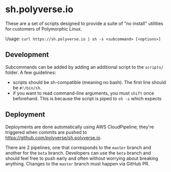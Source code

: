 # sh.polyverse.io

These are a set of scripts designed to provide a suite of "no install" utilities for customers of Polymorphic Linux.

Usage: `curl https://sh.polyverse.io | sh -s <subcommand> [<options>]`

## Development

Subcommands can be added by adding an additional script to the `scripts/` folder. A few guidelines:

* scripts should be sh-compatible (meaning no bash). The first line should be `#!/bin/sh`.
* if you want to read command-line arguments, you must `shift` once beforehand. This is because the script is piped to `sh -s` which expects 

## Deployment

Deployments are done automatically using AWS CloudPipeline; they're triggered when commits are pushed to https://github.com/polyverse/sh.polyverse.io.


There are 2 pipelines, one that corresponds to the `master` branch and another for the `beta` branch. Developers can use the `beta` branch and should feel free to push early and often without worrying about breaking anything. Changes to the `master` branch must happen via GitHub PR.


